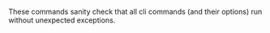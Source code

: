 These commands sanity check that all cli commands (and their options) run without unexpected exceptions.